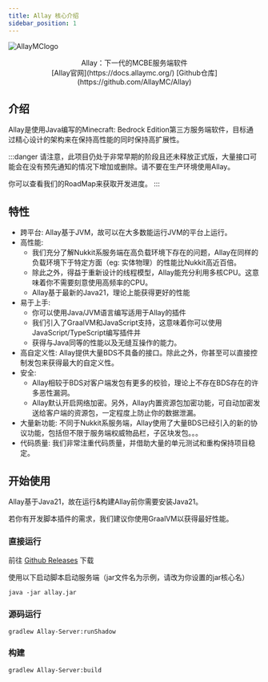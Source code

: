 ```yaml
---
title: Allay 核心介绍
sidebar_position: 1
---
```


![AllayMClogo](https://www.minebbs.com/data/attachments/75/75565-950caff3b64670c4eee997d282381218.jpg)
<center>Allay：下一代的MCBE服务端软件</center>
<center>[Allay官网](https://docs.allaymc.org/)
[Github仓库](https://github.com/AllayMC/Allay)</center>

## 介绍

Allay是使用Java编写的Minecraft: Bedrock Edition第三方服务端软件，目标通过精心设计的架构来在保持高性能的同时保持高扩展性。

:::danger
请注意，此项目仍处于非常早期的阶段且还未释放正式版，大量接口可能会在没有预先通知的情况下增加或删除。请不要在生产环境使用Allay。

你可以查看我们的RoadMap来获取开发进度。
:::

## 特性

- 跨平台: Allay基于JVM，故可以在大多数能运行JVM的平台上运行。
- 高性能:
    - 我们充分了解Nukkit系服务端在高负载环境下存在的问题，Allay在同样的负载环境下于特定方面（eg: 实体物理）的性能比Nukkit高近百倍。
    - 除此之外，得益于重新设计的线程模型，Allay能充分利用多核CPU。这意味着你不需要刻意使用高频率的CPU。
    - Allay基于最新的Java21，理论上能获得更好的性能
- 易于上手:
    - 你可以使用Java/JVM语言编写适用于Allay的插件
    - 我们引入了GraalVM和JavaScript支持，这意味着你可以使用JavaScript/TypeScript编写插件并
    - 获得与Java同等的性能以及无缝互操作的能力。
- 高自定义性: Allay提供大量BDS不具备的接口。除此之外，你甚至可以直接控制发包来获得最大的自定义性。
- 安全:
    - Allay相较于BDS对客户端发包有更多的校验，理论上不存在BDS存在的许多恶性漏洞。
    - Allay默认开启网络加密。另外，Allay内置资源包加密功能，可自动加密发送给客户端的资源包，一定程度上防止你的数据泄漏。
- 大量新功能: 不同于Nukkit系服务端，Allay使用了大量BDS已经引入的新的协议功能，包括但不限于服务端权威物品栏，子区块发包。。。
- 代码质量: 我们非常注重代码质量，并借助大量的单元测试和重构保持项目稳定。

## 开始使用

Allay基于Java21，故在运行&构建Allay前你需要安装Java21。

若你有开发脚本插件的需求，我们建议你使用GraalVM以获得最好性能。

### 直接运行

前往 [Github Releases](https://github.com/AllayMC/Allay/releases) 下载

使用以下启动脚本启动服务端（jar文件名为示例，请改为你设置的jar核心名）

```
java -jar allay.jar
```

### 源码运行

```
gradlew Allay-Server:runShadow
```

### 构建

```
gradlew Allay-Server:build
```

